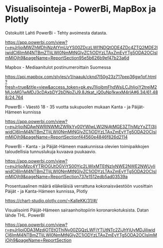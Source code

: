 # Visualisointeja - PowerBi, MapBox ja Plotly

Ostokuitit Lahti PowerBi - Tehty avoimesta datasta. 

https://app.powerbi.com/view?r=eyJrIjoiMWZhMDhiNzAtYmUzYS00ZDczLWI1NDQtODE4ZDc4ZTQ2MDE2IiwidCI6ImM4NTBmZTljLWI0NmMtNGIyZC1iODYzLTAxZmEyYTg5ODA2OCIsImMiOjh9&pageName=ReportSection95e5b626b9ef47b23a6d

Mapbox - Mediaanitulot postinumeroittain Suomessa 

https://api.mapbox.com/styles/v1/naauk/cknd7l50g23z717pep36gw1of.html?fresh=true&title=view&access_token=pk.eyJ1IjoibmFhdWsiLCJhIjoiY2trejM2MjJoMG1wMDJ3cDAxbDY2bDNoZiJ9.8Jtkat_iQ0uNp1kwxM4rIA#6.34/61.488/24.764

PowerBi - Väestö 18 - 35 vuotta sukupuolen mukaan Kanta - ja Päijät-Hämeen kunnissa 

https://app.powerbi.com/view?r=eyJrIjoiNDAwNWRlNWMtZWRkYy00YWIwLWI2NjAtMGE3ZThiMzYxZTI3IiwidCI6ImM4NTBmZTljLWI0NmMtNGIyZC1iODYzLTAxZmEyYTg5ODA2OCIsImMiOjh9&pageName=ReportSectionf44560e4846f826d2114

PowerBi - Kanta - ja Päijät-Hämeen maakunnissa olevien toimipaikkojen taloudellisia tunnuslukuja kuvaava puukaavio.

https://app.powerbi.com/view?r=eyJrIjoiMzc4YTRlOGUtOGViYS00Yjc2LWIxMTEtNzIxNWE2NWE2NWUyIiwidCI6ImM4NTBmZTljLWI0NmMtNGIyZC1iODYzLTAxZmEyYTg5ODA2OCIsImMiOjh9&pageName=ReportSection737e1512edb5ad03539a

Prosentuaalinen määrä eläkeläisiä verrattuna kokonaisväestöön vuosittain Päijät - ja Kanta-Hämeen kunnissa, Plotly

https://chart-studio.plotly.com/~KalleKK/31/#/

Visualisointi Päijät-Hämeen sairaanhoitopiirin koronarokotuksista. Datan lähde THL. PowerBI

https://app.powerbi.com/view?r=eyJrIjoiODA3MzdjOTEtOThjNy00ZGQzLWFiYTUtNTc2ZjJhYjUyMDJiIiwidCI6ImM4NTBmZTljLWI0NmMtNGIyZC1iODYzLTAxZmEyYTg5ODA2OCIsImMiOjh9&pageName=ReportSection
